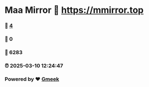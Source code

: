 # Maa Mirror :link: https://mmirror.top 
### :page_facing_up: [4](https://mmirror.top/tag.html) 
### :speech_balloon: 0 
### :hibiscus: 6283 
### :alarm_clock: 2025-03-10 12:24:47 
### Powered by :heart: [Gmeek](https://github.com/Meekdai/Gmeek)
